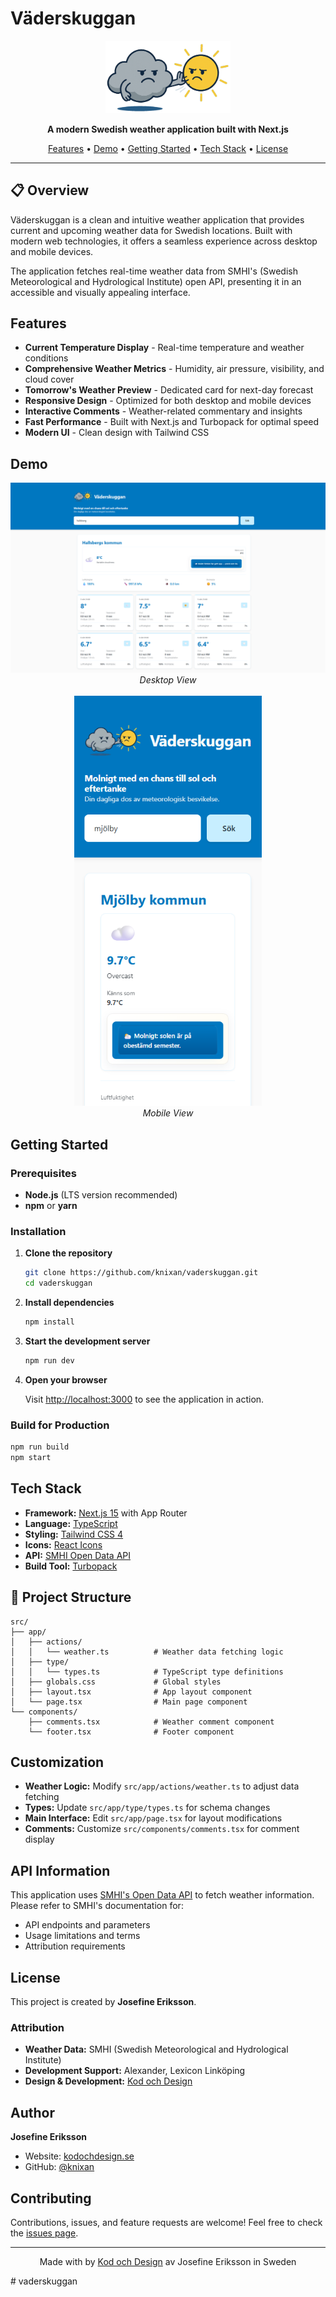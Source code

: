 #  Väderskuggan

<p align="center">
  <img src="public/image/loggo.png" alt="Väderskuggan Logo" width="200"/>
</p>

<p align="center">
  <strong>A modern Swedish weather application built with Next.js</strong>
</p>

<p align="center">
  <a href="#features">Features</a> •
  <a href="#demo">Demo</a> •
  <a href="#getting-started">Getting Started</a> •
  <a href="#tech-stack">Tech Stack</a> •
  <a href="#license">License</a>
</p>

---

## 📋 Overview

Väderskuggan is a clean and intuitive weather application that provides current and upcoming weather data for Swedish locations. Built with modern web technologies, it offers a seamless experience across desktop and mobile devices.

The application fetches real-time weather data from SMHI's (Swedish Meteorological and Hydrological Institute) open API, presenting it in an accessible and visually appealing interface.

##  Features

-  **Current Temperature Display** - Real-time temperature and weather conditions
-  **Comprehensive Weather Metrics** - Humidity, air pressure, visibility, and cloud cover
-  **Tomorrow's Weather Preview** - Dedicated card for next-day forecast
-  **Responsive Design** - Optimized for both desktop and mobile devices
-  **Interactive Comments** - Weather-related commentary and insights
-  **Fast Performance** - Built with Next.js and Turbopack for optimal speed
-  **Modern UI** - Clean design with Tailwind CSS

##  Demo

<div align="center">
  <img src="public/screenshot-desktop.png" alt="Desktop Screenshot" width="600"/>
  <br/>
  <em>Desktop View</em>
</div>

<br/>

<div align="center">
  <img src="public/screenshot-mobile.png" alt="Mobile Screenshot" width="300"/>
  <br/>
  <em>Mobile View</em>
</div>

##  Getting Started

### Prerequisites

- **Node.js** (LTS version recommended)
- **npm** or **yarn**

### Installation

1. **Clone the repository**
   ```bash
   git clone https://github.com/knixan/vaderskuggan.git
   cd vaderskuggan
   ```

2. **Install dependencies**
   ```bash
   npm install
   ```

3. **Start the development server**
   ```bash
   npm run dev
   ```

4. **Open your browser**
   
   Visit [http://localhost:3000](http://localhost:3000) to see the application in action.

### Build for Production

```bash
npm run build
npm start
```

##  Tech Stack

- **Framework:** [Next.js 15](https://nextjs.org/) with App Router
- **Language:** [TypeScript](https://www.typescriptlang.org/)
- **Styling:** [Tailwind CSS 4](https://tailwindcss.com/)
- **Icons:** [React Icons](https://react-icons.github.io/react-icons/)
- **API:** [SMHI Open Data API](https://opendata.smhi.se/)
- **Build Tool:** [Turbopack](https://turbo.build/pack)

## 📁 Project Structure

```
src/
├── app/
│   ├── actions/
│   │   └── weather.ts          # Weather data fetching logic
│   ├── type/
│   │   └── types.ts            # TypeScript type definitions
│   ├── globals.css             # Global styles
│   ├── layout.tsx              # App layout component
│   └── page.tsx                # Main page component
└── components/
    ├── comments.tsx            # Weather comment component
    └── footer.tsx              # Footer component
```

##  Customization

- **Weather Logic:** Modify `src/app/actions/weather.ts` to adjust data fetching
- **Types:** Update `src/app/type/types.ts` for schema changes
- **Main Interface:** Edit `src/app/page.tsx` for layout modifications
- **Comments:** Customize `src/components/comments.tsx` for comment display

##  API Information

This application uses [SMHI's Open Data API](https://opendata.smhi.se/) to fetch weather information. Please refer to SMHI's documentation for:
- API endpoints and parameters
- Usage limitations and terms
- Attribution requirements

##  License

This project is created by **Josefine Eriksson**.

### Attribution

- **Weather Data:** SMHI (Swedish Meteorological and Hydrological Institute)
- **Development Support:** Alexander, Lexicon Linköping
- **Design & Development:** [Kod och Design](https://kodochdesign.se)

##  Author

**Josefine Eriksson**
- Website: [kodochdesign.se](https://kodochdesign.se)
- GitHub: [@knixan](https://github.com/knixan)

## Contributing

Contributions, issues, and feature requests are welcome! Feel free to check the [issues page](https://github.com/knixan/vaderskuggan/issues).







---

<p align="center">Made with by <a href="https://kodochdesign.se">Kod och Design</a> av Josefine Eriksson in Sweden</p>
#   v a d e r s k u g g a n 
 
 